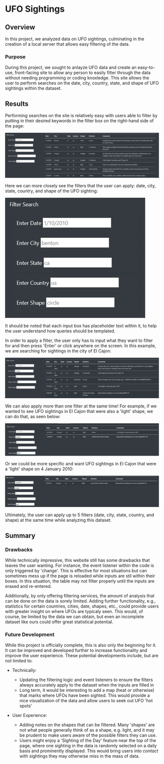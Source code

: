 # UFO Sightings

## Overview

In this project, we analyzed data on UFO sightings, culminating in the creation of a local server that allows easy filtering of the data.

### Purpose

During this project, we sought to anlayze UFO data and create an easy-to-use, front-facing site to allow any person to easily filter through the data without needing programming or coding knoxledge. This site allows the user to perform searches on the date, city, country, state, and shape of UFO sightings within the dataset.  

## Results

Performing searches on the site is relatively easy with users able to filter by putting in their desired keywords in the filter box on the right-hand side of the page: 

![Filter Box and Data](static/images/filter_with_data.PNG)

Here we can more closely see the filters that the user can apply: date, city, state, country, and shape of the UFO sighting:

![Close-Up of Filter Box](static/images/filter_box.PNG)

It should be noted that each input box has placeholder text within it, to help the user understand how queries should be templated. 

In order to apply a filter, the user only has to input what they want to filter for and then press 'Enter' or click anywhere on the screen. In this example, we are searching for sightings in the city of El Cajon:

![UFO Sightings in El Cajon](static/images/el_cajon_filter.PNG)

We can also apply more than one filter at the same time! For example, if we wanted to see UFO sightings in El Cajon that were also a 'light' shape, we can do that, as seen below:

![UFO Sightings in El Cajon - Light](static/images/cajon_light.PNG)

Or we could be more specific and want UFO sightings in El Cajon that were a 'light' shape on 4 January 2010:

![UFO Sightings in El Cajon - Light - Jan 4](static/images/cajon_light_jan4.PNG)

Ultimately, the user can apply up to 5 filters (date, city, state, country, and shape) at the same time while analyzing this dataset.

## Summary

### Drawbacks

While technically impressive, this website still has some drawbacks that leaves the user wanting. For instance, the event listener within the code is only triggered by 'change'. This is effective for most situations but can sometimes mess up if the page is reloaded while inputs are stil within their boxes. In this situation, the table may not filter properly until the inputs are erased and re-entered. 

Additionally, by only offering filtering services, the amount of analysis that can be done on the data is sorely limited. Adding further functionality, e.g., statistics for certain countries, cities, date, shapes, etc., could provide users with greater insight on where UFOs are typicaly seen. This would, of course, be limited by the data we can obtain, but even an incomplete dataset like ours could offer great statistical potential. 

### Future Development

While this project is officially complete, this is also only the beginning for it. It can be improved and developed further to increase functionality and improve the user experience. These potential developments include, but are not limited to:
- Technically:
  - Updating the filtering logic and event listeners to ensure the filters always accurately apply to the dataset when the inputs are filled in
  - Long term, it would be interesting to add a map (heat or otherwise) that marks where UFOs have been sighted. This would provide a nice visualization of the data and allow users to seek out UFO 'hot spots'
  
- User Experience:
  - Adding notes on the shapes that can be filtered. Many 'shapes' are not what people generally think of as a shape, e.g. light, and it may be prudent to make users aware of the possible filters they can use. 
  - Users might enjoy a 'Sighting of the Day' feature near the top of the page, where one sighting in the data is randomly selected on a daily basis and prominently displayed. This would bring users into _contact_ with sightings they may otherwise miss in the mass of data.
